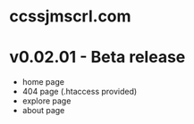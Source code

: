 # ccssjmscrl.com

# v0.02.01 - Beta release
- home page
- 404 page (.htaccess provided)
- explore page
- about page
